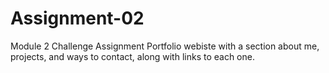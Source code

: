 # Assignment-02
Module 2 Challenge Assignment
Portfolio webiste with a section about me, projects, and ways to contact, along with links to each one. 

